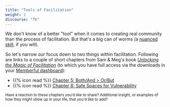 ```yaml
---
title: "Tools of Facilitation"
weight: 1
discourse: "TK"
---
```


We don't know of a better "tool" when it comes to creating real community than the process of facilitation. But that's a big can of worms (a [nuanced skill,](http://www.facilitating.xyz/chapter-1-unlocking-magic-facilitation-understanding-facilitation-nuanced-skill/) if you will).

So let's narrow our focus down to two things within facilitation. Following are links to a couple of short chapters from Sam & Meg's book [_Unlocking the Magic of Facilitation_](https://www.goodreads.com/book/show/29012097-unlocking-the-magic-of-facilitation?from_search=true) (to which you have full access via the downloads in your [Memberful dashboard](https://sjmd.memberful.com/auth/sign_in)):

- {{% icon read %}} [Chapter 5: Both/And > Or/But](http://www.facilitating.xyz/chapter-5-unlocking-the-magic-of-facilitation-both-and-is-greater-than-or-but/)
- {{% icon read %}} [Chapter 8: Safe Spaces for Vulnerability](http://www.facilitating.xyz/chapter-8-unlocking-the-magic-of-facilitation-safe-spaces-for-vulnerability/)

<small>Have a reaction to these chapters you'd like to share? Additional insight, or examples of how they might show up in your life, that you'd like to add?</small>
